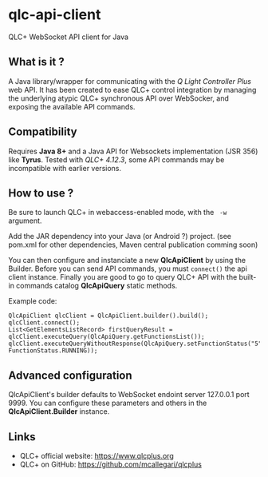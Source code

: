 # qlc-api-client

QLC+ WebSocket API client for Java

## What is it ?

A Java library/wrapper for communicating with the *Q Light Controller Plus* web API.
It has been created to ease QLC+ control integration by managing the underlying atypic QLC+ synchronous API over WebSocker, and exposing the available API commands.

## Compatibility

Requires **Java 8+** and a Java API for Websockets implementation (JSR 356) like **Tyrus**.
Tested with *QLC+ 4.12.3*, some API commands may be incompatible with earlier versions.

## How to use ?

Be sure to launch QLC+ in webaccess-enabled mode, with the ` -w` argument.

Add the JAR dependency into your Java (or Android ?) project.
(see pom.xml for other dependencies, Maven central publication comming soon)

You can then configure and instanciate a new **QlcApiClient** by using the Builder.
Before you can send API commands, you must `connect()` the api client instance.
Finally you are good to go to query QLC+ API with the built-in commands catalog **QlcApiQuery** static methods.

Example code:
```
QlcApiClient qlcClient = QlcApiClient.builder().build();
qlcClient.connect();
List<GetElementsListRecord> firstQueryResult = qlcClient.executeQuery(QlcApiQuery.getFunctionsList());
qlcClient.executeQueryWithoutResponse(QlcApiQuery.setFunctionStatus("5", FunctionStatus.RUNNING));
```

## Advanced configuration

QlcApiClient's builder defaults to WebSocket endoint server 127.0.0.1 port 9999.
You can configure these parameters and others in the **QlcApiClient.Builder** instance.

## Links

- QLC+ official website: https://www.qlcplus.org
- QLC+ on GitHub: https://github.com/mcallegari/qlcplus
